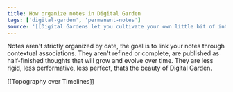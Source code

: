 ```yaml
---
title: How organize notes in Digital Garden
tags: ['digital-garden', 'permanent-notes']
source: '[[Digital Gardens let you cultivate your own little bit of internet]]'
---
```


Notes aren't strictly organized by date, the goal is to link your notes through contextual associations.
They aren't refined or complete, are published as half-finished thoughts that will grow and evolve over time. They are less rigid, less performative, less perfect, thats the beauty of Digital Garden.

[[Topography over Timelines]]
